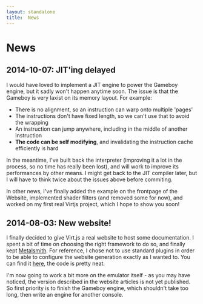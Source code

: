 ```yaml
---
layout: standalone
title:  News
---
```


# News

## 2014-10-07: JIT'ing delayed

I would have loved to implement a JIT engine to power the Gameboy engine, but it sadly won't happen anytime soon. The issue is that the Gameboy is very laxist on its memory layout. For example:

  - There is no alignment, so an instruction can warp onto multiple 'pages'
  - The instructions don't have fixed length, so we can't use that to avoid the wrapping
  - An instruction can jump anywhere, including in the middle of another instruction
  - **The code can be self modifying**, and invalidating the instruction cache efficiently is hard

In the meantime, I've built back the interpreter (improving it a lot in the process, so no time has really been lost), and will work to improve its performances by other means. I might get back to the JIT compiler later, but I will have to think twice about the issues above before commiting.

In other news, I've finally added the example on the frontpage of the Website, implemented shader filters (and removed some for now), and worked on my first real Virtjs project, which I hope to show you soon!

## 2014-08-03: New website!

I finally decided to give Virt.js a real website to host some documentation. I spent a bit of time on choosing the right framework to do so, and finally kept [Metalsmith](http://www.metalsmith.io/). For reference, I chose not to use standard plugins in order to be able to configure the website generation exactly as I wanted to. You can find it [here](https://github.com/virtjs/virtjs.github.io/blob/master/_metalsmith/metalsmith.js), the code is pretty neat.

I'm now going to work a bit more on the emulator itself - as you may have noticed, the version described in the website articles is not yet published. So first priority is to finish the Gameboy engine, which shouldn't take too long, then write an engine for another console.
